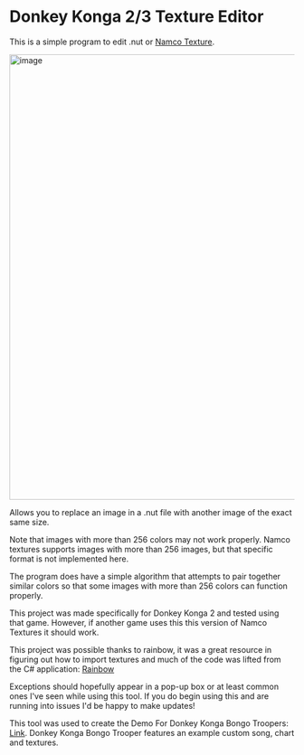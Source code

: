 # Donkey Konga 2/3 Texture Editor

This is a simple program to edit .nut or [Namco Texture](https://github.com/marco-calautti/Rainbow/wiki/NUT-File-Format#).

<img width="880" height="788" alt="image" src="https://github.com/user-attachments/assets/89f048ab-7dd3-4121-91d3-a6ee837a9ff3" />

Allows you to replace an image in a .nut file with another image of the exact same size.

Note that images with more than 256 colors may not work properly. Namco textures supports images with more than 256 images, but that specific format is not implemented here.

The program does have a simple algorithm that attempts to pair together similar colors so that some images with more than 256 colors can function properly.

This project was made specifically for Donkey Konga 2 and tested using that game. However, if another game uses this this version of Namco Textures it should work.

This project was possible thanks to rainbow, it was a great resource in figuring out how to import textures and much of the code was lifted from the C# application: 
[Rainbow](https://github.com/marco-calautti/Rainbow)

Exceptions should hopefully appear in a pop-up box or at least common ones I've seen while using this tool. If you do begin using this and are running into issues I'd be happy to make updates!

This tool was used to create the Demo For Donkey Konga Bongo Troopers: [Link](https://www.romhacking.net/forum/index.php?topic=37588.0).
Donkey Konga Bongo Trooper features an example custom song, chart and textures.
